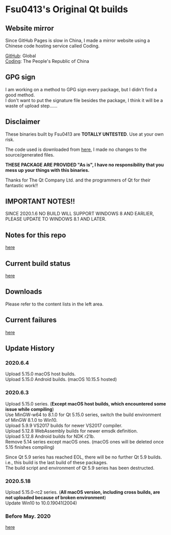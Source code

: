 # Fsu0413's Original Qt builds

## Website mirror

Since GitHub Pages is slow in China, I made a mirror website using a Chinese code hosting service called Coding.

[GitHub](https://fsu0413.github.io/QtCompile/): Global  
[Coding](https://alyack.coding-pages.com/): The People's Republic of China

## GPG sign

I am working on a method to GPG sign every package, but I didn't find a good method.  
I don't want to put the signature file besides the package, I think it will be a waste of upload step......

## Disclaimer

These binaries built by Fsu0413 are __TOTALLY UNTESTED__. Use at your own risk.

The code used is downloaded from [here](http://download.qt.io), I made no changes to the source/generated files.

__THESE PACKAGE ARE PROVIDED "As is", I have no responsibility that you mess up your things with this binaries.__

Thanks for The Qt Company Ltd. and the programmers of Qt for their fantastic work!!

## IMPORTANT NOTES!!

SINCE 2020.1.6 NO BUILD WILL SUPPORT WINDOWS 8 AND EARLIER, PLEASE UPDATE TO WINDOWS 8.1 AND LATER.

## Notes for this repo

[here](?file=999-Misc/001-Notes%20for%20this%20repo)

## Current build status

[here](?file=999-Misc/002-Current%20build%20status)

## Downloads

Please refer to the content lists in the left area.

## Current failures

[here](?file=999-Misc/003-Current%20failures)

## Update History
### 2020.6.4
Upload 5.15.0 macOS host builds.  
Upload 5.15.0 Android builds. (macOS 10.15.5 hosted)

### 2020.6.3
Upload 5.15.0 series. (**Except macOS host builds, which encountered some issue while compiling**)  
Use MinGW-w64 to 8.1.0 for Qt 5.15.0 series, switch the build environment of MinGW 8.1.0 to Win10.  
Upload 5.9.9 VS2017 builds for newer VS2017 compiler.  
Upload 5.12.8 WebAssembly builds for newer emsdk definition.  
Upload 5.12.8 Android builds for NDK r21b.  
Remove 5.14 series except macOS ones. (macOS ones will be deleted once 5.15 finishes compiling)

Since Qt 5.9 series has reached EOL, there will be no further Qt 5.9 builds.  
i.e., this build is the last build of these packages.  
The build script and environment of Qt 5.9 series has been destructed.

### 2020.5.18
Upload 5.15.0-rc2 series. (**All macOS version, including cross builds, are not uploaded because of broken environment**)  
Update Win10 to 10.0.19041(2004)

### Before May. 2020

[here](?file=999-Misc/004-Histories)
